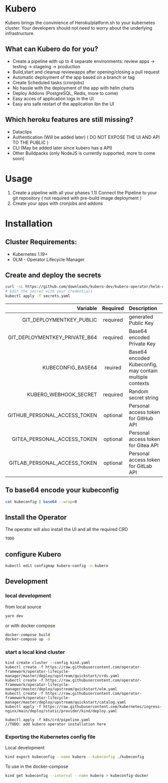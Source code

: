 # Kubero
Kubero brings the convinience of Heroku/platform.sh to your kubernetes cluster. Your developers should not need to worry about the underlying infrastructure.

## What can Kubero do for you?
- Create a pipeline with up to 4 separate environments: review apps -> testing -> stageing -> production
- Build,start and cleanup reviewapps after opening/closing a pull request
- Automatic deployment of the app based on a branch or tag
- Create Scheduled tasks (cronjobs)
- No hassle with the deployment of the app with helm charts
- Deploy Addons (PostgreSQL, Redis, more to come)
- Easy acces of application logs in the UI
- Easy ans safe restart of the application ibn the UI

## Which heroku features are still missing?
- Dataclips
- Authentication (Will be added later) ( DO NOT EXPOSE THE UI AND API TO THE PUBLIC )
- CLI (May be added later since kubero has a API)
- Other Buildpacks (only NodeJS is currently supported, more to come soon)

# Usage
1) Create a pipeline with all your phases
1.1) Connect the Pipeline to your git repository ( not required with pre-build image deployment )
2) Create your apps with cronjobs and addons

# Installation

## Cluster Requirements: 
- Kubernetes 1.19+
- OLM - Operator Lifecycle Manager


## Create and deploy the secrets
```bash
curl -sL https://github.com/downloads/kubero-dev/kubero-operator/helm-charts/kubero/secrets.yaml.example secrets.yaml
# Edit the secret with your credentials
kubectl apply -f secrets.yaml
```
| Variable | Required | Description |
|-------:|:-------:|:-----------|
| GIT_DEPLOYMENTKEY_PUBLIC | required | generated Public Key |
| GIT_DEPLOYMENTKEY_PRIVATE_B64 | required | Base64 encoded Private Key |
| KUBECONFIG_BASE64 | reuired | Base64 encoded Kubeconfig, may contain multiple contexts |
| KUBERO_WEBHOOK_SECRET | required | Random secret string
| GITHUB_PERSONAL_ACCESS_TOKEN | optional | Personal access token for GitHub API |
| GITEA_PERSONAL_ACCESS_TOKEN | optional | Personal access token for Gitea API |
GITLAB_PERSONAL_ACCESS_TOKEN | optional | Personal access token for GitLab API |

## To base64 encode your kubeconfig
```bash
cat kubeconfig | base64 --wrap=0
```

## Install the Operator
The operator will also install the UI and all the required CRD
```bash
TODO
```

## configure Kubero
```bash
kubectl edit configmap kubero-config -n kubero
```

## Development

### local development
from local source
```bash
yarn dev
```

or with docker compose
```bash
docker-compose build
docker-compose up -d
```

### start a local kind cluster
```
kind create cluster --config kind.yaml
kubectl create -f https://raw.githubusercontent.com/operator-framework/operator-lifecycle-manager/master/deploy/upstream/quickstart/crds.yaml
kubectl create -f https://raw.githubusercontent.com/operator-framework/operator-lifecycle-manager/master/deploy/upstream/quickstart/olm.yaml
kubectl create -f https://raw.githubusercontent.com/operator-framework/operator-lifecycle-manager/master/deploy/upstream/quickstart/catalog.yaml
kubectl apply -f https://raw.githubusercontent.com/kubernetes/ingress-nginx/main/deploy/static/provider/kind/deploy.yaml

kubectl apply -f k8s/crd/pipeline.yaml
//TODO: add kubero operator installation here
``` 

### Exporting the Kubernetes config file 

Local development
```bash
kind export kubeconfig --name kubero --kubeconfig ./kubeconfig
```

To use in the docker-compose 
```bash
kind get kubeconfig --internal --name kubero > kubeconfig-docker
```
